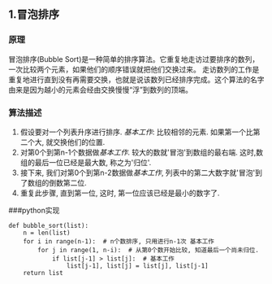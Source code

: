## 1.冒泡排序
### 原理
冒泡排序(Bubble Sort)是一种简单的排序算法。它重复地走访过要排序的数列，一次比较两个元素，如果他们的顺序错误就把他们交换过来。
走访数列的工作是重复地进行直到没有再需要交换，也就是说该数列已经排序完成。这个算法的名字由来是因为越小的元素会经由交换慢慢“浮”到数列的顶端。

### 算法描述
1. 假设要对一个列表升序进行排序. *基本工作*: 比较相邻的元素. 如果第一个比第二个大, 就交换他们的位置.
2. 对第0个到第n-1个数据做*基本工作*. 较大的数就'冒泡'到数组的最右端. 这时,数组的最后一位已经是最大数, 称之为'归位'.
3. 接下来, 我们对第0个到第n-2数据做*基本工作*, 列表中的第二大数字就'冒泡'到了数组的倒数第二位.
4. 重复此步骤, 直到第一位, 这时, 第一位应该已经是最小的数字了.

###python实现
```
def bubble_sort(list):
    n = len(list)
    for i in range(n-1):  # n个数排序, 只用进行n-1次 基本工作
        for j in range(1, n-i):  # 从第0个数开始比较, 知道最后一个尚未归位.
            if list[j-1] > list[j]:  # 基本工作
                list[j-1], list[j] = list[j], list[j-1] 
    return list

```
